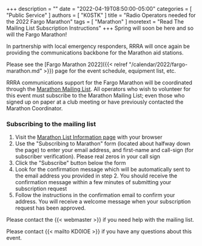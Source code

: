 +++
description = ""
date = "2022-04-19T08:50:00-05:00"
categories = [ "Public Service" ]
authors = [ "K0STK" ]
title = "Radio Operators needed for the 2022 Fargo Marathon"
tags = [ "Marathon" ]
moretext = "Read The Mailing List Subscription Instructions"
+++
Spring will soon be here and so will the Fargo Marathon!

In partnership with local emergency responders, RRRA will once again be
providing the communications backbone for the Marathon aid stations.

Please see the
[Fargo Marathon 2022]({{< relref "/calendar/2022/fargo-marathon.md" >}})
page for the event schedule, equipment list, etc.

RRRA communications support for the Fargo Marathon will be coordinated
through the
[Marathon Mailing List](https://lists.rrra.org/mailman/listinfo/marathon).
All operators who wish to volunteer for this event must subscribe to the
Marathon Mailing List; even those who signed up on paper at a
club meeting or have previously contacted the Marathon Coordinator.

<!--more-->
### Subscribing to the mailing list

1. Visit the
[Marathon List Information page](https://lists.rrra.org/mailman/listinfo/marathon)
 with your
browser
1. Use the "Subscribing to Marathon" form (located about halfway down
the page) to enter your email address, and first-name and call-sign
(for subscriber verification). Please real zeros in your call sign
1. Click the "Subscribe" button below the form
1. Look for the confirmation message which will be automatically sent
to the email address you provided in step 2. You should receive the
confirmation message within a few minutes of submitting your
subscription request
1. Follow the instructions in the confirmation email to confirm your
address. You will receive a welcome message when your subscription
request has been approved.

Please contact the {{< webmaster >}} if you need help with the mailing
list.

Please contact {{< mailto KD0IOE >}} if you have any questions about this
event.

